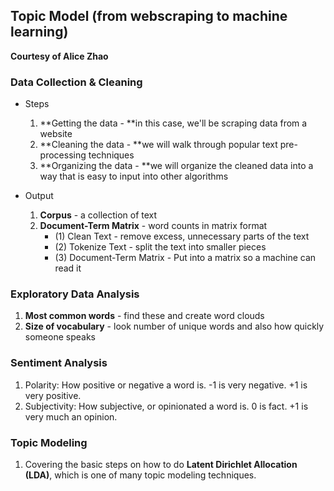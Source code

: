 ## Topic Model (from webscraping to machine learning)

**Courtesy of Alice Zhao**

### Data Collection & Cleaning

- Steps
    1. **Getting the data - **in this case, we'll be scraping data from a website
    2. **Cleaning the data - **we will walk through popular text pre-processing techniques
    3. **Organizing the data - **we will organize the cleaned data into a way that is easy to input into other algorithms

- Output
    1. **Corpus** - a collection of text
    2. **Document-Term Matrix** - word counts in matrix format
        - (1) Clean Text - remove excess, unnecessary parts of the text
        - (2) Tokenize Text - split the text into smaller pieces
        - (3) Document-Term Matrix - Put into a matrix so a machine can read it


### Exploratory Data Analysis

1. **Most common words** - find these and create word clouds
2. **Size of vocabulary** - look number of unique words and also how quickly someone speaks


### Sentiment Analysis

1. Polarity: How positive or negative a word is. -1 is very negative. +1 is very positive.
2. Subjectivity: How subjective, or opinionated a word is. 0 is fact. +1 is very much an opinion.


### Topic Modeling

1. Covering the basic steps on how to do **Latent Dirichlet Allocation (LDA)**, which is one of many topic modeling techniques.


